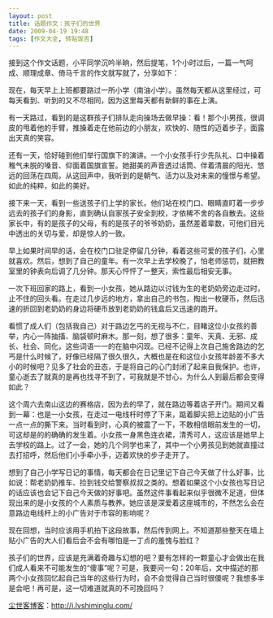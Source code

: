 ```yaml
---
layout: post
title: 话题作文：孩子们的世界
date: 2009-04-19 19:48
tags: [作文大全, 转贴饭否]
---
```

接到这个作文话题，小平同学沉吟半晌，然后提笔，1个小时过后，一篇一气呵成、顺理成章、倚马千言的作文就写就了，分享如下：

现在，每天早上上班都要路过一所小学（南油小学）。虽然每天都从这里经过，可每天看到、听到的又不尽相同，因为这里每天都有新鲜的事在上演。

有一天路过，看到的是这群孩子们排队走向操场去做早操：看！那个小男孩，很调皮的甩着他的手臂，推搡着走在他前边的小朋友，欢快的、随性的迈着步子，面露出天真的笑容。

还有一天，恰好碰到他们举行国旗下的演讲。一个小女孩手行少先队礼、口中操着稚气未脱的嗓音、仰面着国旗宣誓。她甜美的声音透过话筒、伴着清晨的阳光、悠远的回荡在四周。从这回声中，我听到的是朝气、活力以及对未来的憧憬与希望。如此的纯粹，如此的美好。

接下来一天，看到一些送孩子们上学的家长。他们站在校门口、眼睛直盯着一步步远去的孩子们的身影，直到确认自家孩子安全到校，才依稀不舍的各自散去。这些家长中，有的是孩子的父母，有的是孩子的爷爷奶奶，虽然差着辈数，可他们目光中透出的关切与爱，却是惊人的一致。

早上如果时间早的话，会在校门口驻足停留几分钟，看着这些可爱的孩子们，心里就喜欢。然后，想到了自己的童年。有一次早上去学校晚了，怕老师惩罚，就把教室里的钟表向后调了几分钟。那天心怦怦了一整天，索性最后相安无事。

一次下班回家的路上，看到一小女孩，她从路边以讨钱为生的老奶奶旁边走过时，止不住的回头看。在走过几步远的地方，拿出自己的书包，掏出一枚硬币，然后迅速的折回到老奶奶的身边将硬币放到老奶奶的钱盒后又迅速的跑开。

看惯了成人们（包括我自己）对于路边乞丐的无视与不仁，目睹这位小女孩的善举，内心一阵抽搐、脑袋顿时麻木。那一刻，想了很多：童年、天真、无邪、成长、社会、同化，这些词语一一的在脑中闪现。已经不记得上次自己施舍路边的乞丐是什么时候了，好像已经隔了很久很久，大概也是在和这位小女孩年龄差不多大小的时候吧？见多了社会的丑态，于是将自己的心门封闭了起来自我保护。也许，童心逝去了就真的是再也找寻不到了，可我就是不甘心，为什么人到最后都会变得如此？

这个周六去南山这边的赛格店，因为去的早了，就在路边等着店子开门。期间又看到一幕：也是一小女孩，在走过一电线杆时停了下来，踮着脚尖把上边贴的小广告一点一点的撕下来。当时看到时，心真的被震了一下，不敢相信眼前发生的一切，可这却是的的确确的发生着。小女孩一身黑色连衣裙，清秀可人，这应该是她早上去学校的路上。过了一会，她的几个同学也来了，其中一个小男孩见到她就直撞过去打招呼，然后他们小手牵小手，迈着欢快的步子走开了。

想到了自己小学写日记的事情，每天都会在日记里记下自己今天做了什么好事，比如说：帮老奶奶推车、捡到钱交给警察叔叔之类的。想着如果这个小女孩也写日记的话应该也会记下自己今天做的好事吧。虽然这件事看起来似乎很微不足道，但体现出来的是小女孩的个人素质与教养。她应该是深爱着这座城市的，不然怎么会在意路边电线杆上的小广告对于市容的影响呢？

现在回想，当时应该用手机拍下这段故事，然后传到网上。不知道那些整天在墙上贴小广告的大人们看后会不会有哪怕是一丁点的羞愧与脸红？

孩子们的世界，应该是充满着奇趣与幻想的吧？要有怎样的一颗童心才会做出在我们成人看来不可能发生的“傻事”呢？可是，我要问一句：20年后，文中描述的那两个小女孩回忆起自己当年的这些行为时，会不会觉得自己当时很傻呢？我想多半是会吧！再可是，这一切难道就真的不可挽回吗？

<a href="http://i.lvshiminglu.com/">尘世客博客</a>：<a href="http://i.lvshiminglu.com/">http://i.lvshiminglu.com/</a>

